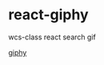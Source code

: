 # react-giphy

wcs-class react search gif

[giphy](https://cristina-ferreira.github.io/react-giphy/)

